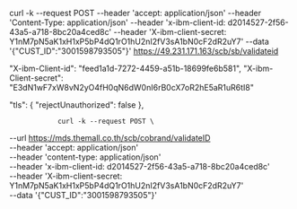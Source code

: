  curl -k --request POST --header 'accept: application/json' --header 'Content-Type: application/json' --header 'x-ibm-client-id: d2014527-2f56-43a5-a718-8bc20a4ced8c' --header 'X-ibm-client-secret: Y1nM7pN5aK1xH1xP5bP4dQ1rO1hU2nI2fV3sA1bN0cF2dR2uY7' --data '{"CUST_ID":"3001598793505"}' https://49.231.171.163/scb/sb/validateid




   "X-ibm-Client-id": "feed1a1d-7272-4459-a51b-18699fe6b581",
                                "X-ibm-Client-secret": "E3dN1wF7xW8vN2yO4fH0qN6dW0nI6rB0cX7oR2hE5aR1uR6tI8"


"tls": {
                        "rejectUnauthorized": false
                },



                curl -k --request POST \
  --url https://mds.themall.co.th/scb/cobrand/validateID \
  --header 'accept: application/json' \
  --header 'content-type: application/json' \
  --header 'x-ibm-client-id: d2014527-2f56-43a5-a718-8bc20a4ced8c' \
  --header 'X-ibm-client-secret: Y1nM7pN5aK1xH1xP5bP4dQ1rO1hU2nI2fV3sA1bN0cF2dR2uY7' \
  --data '{"CUST_ID":"3001598793505"}'